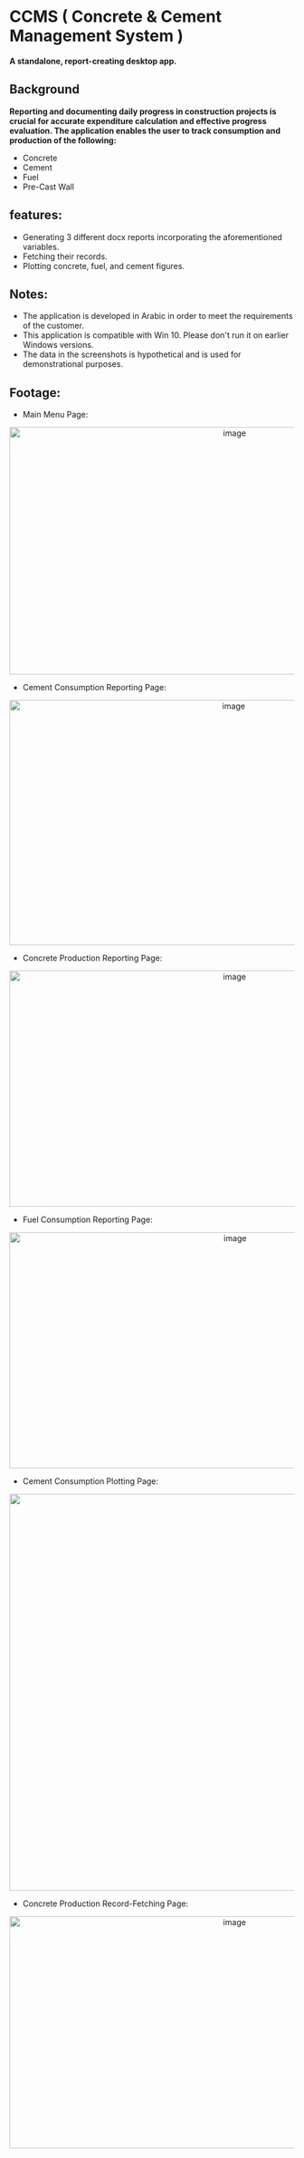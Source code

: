 # CCMS ( Concrete & Cement Management System )
**A standalone, report-creating desktop app.**
## Background
**Reporting and documenting daily progress in construction projects is crucial for accurate expenditure calculation and effective progress evaluation. The application enables the user to track consumption and production of the following:**
- Concrete
- Cement
- Fuel
- Pre-Cast Wall
## features:
* Generating 3 different docx reports incorporating the aforementioned variables.
* Fetching their records.
* Plotting concrete, fuel, and cement figures.
## Notes:
* The application is developed in Arabic in order to meet the requirements of the customer.
* This application is compatible with Win 10. Please don't run it on earlier Windows versions.
* The data in the screenshots is hypothetical and is used for demonstrational purposes. 
## Footage:
* Main Menu Page:
<p align="center">
<img width="780" height="437" alt="image" src="https://github.com/user-attachments/assets/3538bba9-930f-4965-99c2-4a122c79bc33" />
</p>


* Cement Consumption Reporting Page:
<p align="center">
<img width="777" height="433" alt="image" src="https://github.com/user-attachments/assets/591089c9-a357-4f0a-b62a-a680a0dd56c8" />
</p>


* Concrete Production Reporting Page:
<p align="center">
<img width="780" height="417" alt="image" src="https://github.com/user-attachments/assets/95e781c0-35bf-4e17-8f4d-652577c3f1c1" />
</p>


* Fuel Consumption Reporting Page:
<p align="center">
  <img width="782" height="417" alt="image" src="https://github.com/user-attachments/assets/13338a76-c5d9-4a9a-874b-fc8b897b1f9c" />
</p>


* Cement Consumption Plotting Page:
<p align="center">
<img width="1366" height="701" alt="image" src="https://github.com/user-attachments/assets/cfdd6c5e-2b73-4258-abb8-a9232f56fc65" />
</p>


* Concrete Production Record-Fetching Page:
<p align="center">
  <img width="780" height="410" alt="image" src="https://github.com/user-attachments/assets/54000e7d-6819-42f2-9bd3-5338dad0350f" />
</p>

